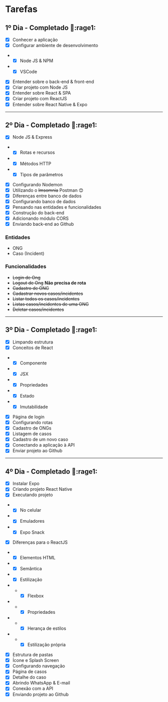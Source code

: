 # Tarefas

## 1º Dia - **Completado :muscle::rage1:**
- [x] Conhecer a aplicação
- [x] Configurar ambiente de desenvolvimento
- - [x] Node JS & NPM
- - [x] VSCode
- [x] Entender sobre o back-end & front-end
- [x] Criar projeto com Node JS
- [x] Entender sobre React & SPA
- [x] Criar projeto com ReactJS
- [x] Entender sobre React Native & Expo

---

## 2º Dia - **Completado :muscle::rage1:**
- [x] Node JS & Express
- - [x] Rotas e recursos
- - [x] Métodos HTTP
- - [x] Tipos de parâmetros
- [x] Configurando Nodemon
- [x] Utilizando o ~~Imsomnia~~ Postman :blush:
- [x] Diferenças entre banco de dados
- [x] Configurando banco de dados
- [x] Pensando nas entidades e funcionalidades
- [x] Construção do back-end
- [x] Adicionando módulo CORS
- [x] Enviando back-end ao Github

### Entidades
- ONG
- Caso (Incident)

### Funcionalidades
- ~~Login de Ong~~
- ~~Logout de Ong~~ **Não precisa de rota**
- ~~Cadastro de ONG~~
- ~~Cadastrar novos casos/incidentes~~
- ~~Listar todos os casos/incidentes~~
- ~~Listas casos/incidentes de uma ONG~~
- ~~Deletar casos/incidentes~~

---

## 3º Dia - **Completado :muscle::rage1:**
- [x] Limpando estrutura
- [x] Conceitos de React
- - [x] Componente
- - [x] JSX
- - [x] Propriedades
- - [x] Estado
- - [x] Imutabilidade
- [x] Página de login
- [x] Configurando rotas
- [x] Cadastro de ONGs
- [x] Listagem de casos
- [x] Cadastro de um novo caso
- [x] Conectando a aplicação à API
- [x] Enviar projeto ao Github

---

## 4º Dia - **Completado :muscle::rage1:**
- [x] Instalar Expo
- [x] Criando projeto React Native
- [x] Executando projeto
- - [x] No celular
- - [x] Emuladores
- -  [x] Expo Snack
- [x] Diferenças para o ReactJS
- - [x] Elementos HTML
- - [x] Semântica
- - [x] Estilização
- - - [x] Flexbox
- - - [x] Propriedades
- - - [x] Herança de estilos
- - - [x] Estilização própria
- [x] Estrutura de pastas
- [x] Ícone e Splash Screen
- [x] Configurando navegação
- [x] Página de casos
- [x] Detalhe do caso
- [x] Abrindo WhatsApp & E-mail
- [x] Conexão com a API
- [x] Enviando projeto ao Github